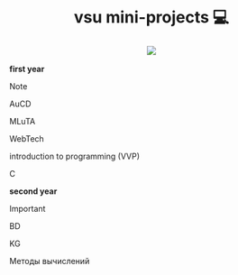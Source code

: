<h1 align="center">
  vsu mini-projects  &#128187
</h1>

<h3 align="center">
  <img src="https://i.pinimg.com/originals/48/a0/37/48a037b61ac1dbd4bd2bf90f8e99613d.gif">
</h3>

**first year**
>[!NOTE]
> AuCD
>
> MLuTA
>
> WebTech 
>
> introduction to programming (VVP)
>
>С

**second year**
> [!IMPORTANT]
> BD
>
> KG
>
>Методы вычислений
